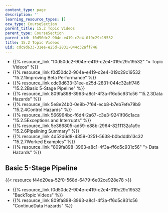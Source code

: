 ```yaml
---
content_type: page
description: ''
learning_resource_types: []
ocw_type: CourseSection
parent_title: 15.2 Topic Videos
parent_type: CourseSection
parent_uid: f0d50dc2-904e-e419-c2e4-019c29c19532
title: 15.2 Topic Videos
uid: cdc9d633-31ee-e25d-2831-044c32aff746
---
```


*   {{% resource_link "f0d50dc2-904e-e419-c2e4-019c29c19532" "« Topic Videos" %}}
*   {{% resource_link f0d50dc2-904e-e419-c2e4-019c29c19532 "15.2.1Improving Beta Performance" %}}
*   {{% resource_link cdc9d633-31ee-e25d-2831-044c32aff746 "15.2.2Basic 5-Stage Pipeline" %}}
*   {{% resource_link 809fa898-3963-a8c1-4f3a-ff6d5c931c56 "15.2.3Data Hazards" %}}
*   {{% resource_link 5e8e24b0-0e9b-7f64-ecb8-b7eb7efe79b9 "15.2.4Control Hazards" %}}
*   {{% resource_link 566964bc-f6d4-2a67-c3e3-9241f06c1aca "15.2.5Exceptions and Interrupts" %}}
*   {{% resource_link 5e366805-ad59-e88b-2964-8211132a1a9c "15.2.6Pipelining Summary" %}}
*   {{% resource_link 4d52d6d8-4359-0251-5638-b0bdd4b13c32 "15.2.7Worked Examples" %}}
*   {{% resource_link "809fa898-3963-a8c1-4f3a-ff6d5c931c56" "» Data Hazards" %}}

Basic 5-Stage Pipeline
----------------------

{{< resource f44d20ea-52f0-568d-6479-6e02ce928e78 >}}

*   {{% resource_link f0d50dc2-904e-e419-c2e4-019c29c19532 "BackTopic Videos" %}}
*   {{% resource_link 809fa898-3963-a8c1-4f3a-ff6d5c931c56 "ContinueData Hazards" %}}